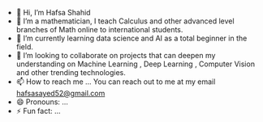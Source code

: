 - 👋 Hi, I’m Hafsa Shahid
- 👀 I’m a mathematician, I teach Calculus and other advanced level branches of Math online to international students.
- 🌱 I’m currently learning data science and AI as a total beginner in the field.
- 💞️ I’m looking to collaborate on projects that can deepen my understanding on Machine Learning , Deep Learning , Computer Vision and other trending technologies.
- 📫 How to reach me ... You can reach out to me at my email hafsasayed52@gmail.com 
- 😄 Pronouns: ...
- ⚡ Fun fact: ...

<!---
Hafsa-Shahid/Hafsa-Shahid is a ✨ special ✨ repository because its `README.md` (this file) appears on your GitHub profile.
You can click the Preview link to take a look at your changes.
--->
